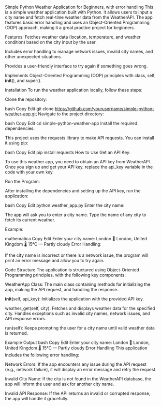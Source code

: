 Simple Python Weather Application for Beginners, with error handling
This is a simple weather application built with Python. It allows users to input a city name and fetch real-time weather data from the WeatherAPI. The app features basic error handling and uses an Object-Oriented Programming (OOP) approach, making it a great practice project for beginners.

Features:
Fetches weather data (location, temperature, and weather condition) based on the city input by the user.

Includes error handling to manage network issues, invalid city names, and other unexpected situations.

Provides a user-friendly interface to try again if something goes wrong.

Implements Object-Oriented Programming (OOP) principles with class, self, __init__(), and super().

Installation
To run the weather application locally, follow these steps:

Clone the repository:

bash
Copy
Edit
git clone https://github.com/yourusername/simple-python-weather-app.git
Navigate to the project directory:

bash
Copy
Edit
cd simple-python-weather-app
Install the required dependencies:

This project uses the requests library to make API requests. You can install it using pip:

bash
Copy
Edit
pip install requests
How to Use
Get an API Key:

To use this weather app, you need to obtain an API key from WeatherAPI. Once you sign up and get your API key, replace the api_key variable in the code with your own key.

Run the Program:

After installing the dependencies and setting up the API key, run the application:

bash
Copy
Edit
python weather_app.py
Enter the city name:

The app will ask you to enter a city name. Type the name of any city to fetch its current weather.

Example:

mathematica
Copy
Edit
Enter your city name: London
📍 London, United Kingdom
🌡️ 15°C — Partly cloudy
Error Handling:

If the city name is incorrect or there is a network issue, the program will print an error message and allow you to try again.

Code Structure
The application is structured using Object-Oriented Programming principles, with the following key components:

WeatherApp Class: The main class containing methods for initializing the app, making the API request, and handling the response.

__init__(self, api_key): Initializes the application with the provided API key.

weather_get(self, city): Fetches and displays weather data for the specified city. Handles exceptions such as invalid city names, network issues, and API response errors.

run(self): Keeps prompting the user for a city name until valid weather data is returned.

Example Output
bash
Copy
Edit
Enter your city name: London
📍 London, United Kingdom
🌡️ 15°C — Partly cloudy
Error Handling
This application includes the following error handling:

Network Errors: If the app encounters any issue during the API request (e.g., network failure), it will display an error message and retry the request.

Invalid City Name: If the city is not found in the WeatherAPI database, the app will inform the user and ask for another city name.

Invalid API Response: If the API returns an invalid or corrupted response, the app will handle it gracefully.
